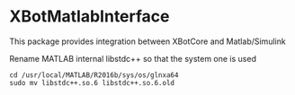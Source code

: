 # XBotMatlabInterface
This package provides integration between XBotCore and Matlab/Simulink


Rename MATLAB internal libstdc++ so that the system one is used

```
cd /usr/local/MATLAB/R2016b/sys/os/glnxa64
sudo mv libstdc++.so.6 libstdc++.so.6.old
```

